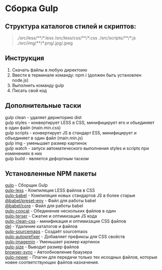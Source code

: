 # Сборка Gulp

## Структура каталогов стилей и скриптов:
>./src/less/\*\*/\*.less
>/src/less/css/\*\*/\*.css
>./src/scripts/\*\*/\*.js   
>./src/img/\*\*/\*.png/.jpg/.jpeg

## Инструкция
1. Скачать файлы в любую директоию
2. Ввести в терминале команду: npm i (должен быть установлен node.js)
3. Выполнить команду gulp
4. Писать свой код

## Дополнительные таски 
gulp clean - удаляет дерикторию dist  
gulp styles - конвертирует LESS в CSS, минифицирует его и обьединяет в один файл (main.min.css)  
gulp scripts - конвертирует JS в стандарт ES5, минифицирует и объединяет в один файл (main.min.js)  
gulp img - уменьшает размер картинок  
gulp watch - запуск автоматического выполнения styles и scripts при изменениях в них  
gulp build - является дефортным таском   

## Установленные NPM пакеты
[gulp](https://www.npmjs.com/package/gulp) - Сборщик Gulp  
[gulp-less](https://www.npmjs.com/package/gulp-less) - Компиляция LESS файлов в CSS    
[gulp-babel](https://www.npmjs.com/package/gulp-babel) - Компиляция новых стандартов JS в более старые    
[@babel/preset-env](https://www.npmjs.com/package/@babel/preset-env) - Файл для работы babel  
[@babel/core](https://www.npmjs.com/package/@babel/core) - Файл для работы babel  
[gulp-concat](https://www.npmjs.com/package/gulp-concat) - Обединение нескольких файлов в один    
[gulp-terser](https://www.npmjs.com/package/gulp-terser) - Сжатие и оптимизация JS кода    
[gulp-clean-css](https://www.npmjs.com/package/gulp-clean-css) - минификация и оптимизация CSS файлов    
[del](https://www.npmjs.com/package/del) - Удаление каталогов и файлов  
[gulp-sourcemaps](https://www.npmjs.com/package/gulp-sourcemaps) - Создаёт sourcemaos  
[gulp-autoprefixer](https://www.npmjs.com/package/gulp-autoprefixer) - Добавляет префиксы для CSS свойств  
[gulp-imagemin](https://www.npmjs.com/package/gulp-imagemin) -  Уменьшает размер картинок  
[gulp-size](https://www.npmjs.com/package/gulp-size) -  Выводит размер файлов  
[browser-sync](https://www.npmjs.com/package/browser-sync) - Автообновление браузера  
[gulp-newer](https://www.npmjs.com/package/gulp-newer) - Плагин для передачи только тех исходных файлов, которые новее соответствующих файлов назначения.  
